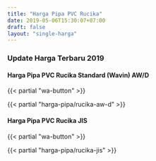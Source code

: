 ```yaml
---
title: "Harga Pipa PVC Rucika"
date: 2019-05-06T15:30:07+07:00
draft: false
layout: "single-harga"
---
```

### Update Harga Terbaru 2019

#### Harga Pipa PVC Rucika Standard (Wavin) AW/D

{{< partial "wa-button" >}}

{{< partial "harga-pipa/rucika-aw-d" >}}

#### Harga Pipa PVC Rucika JIS

{{< partial "wa-button" >}}

{{< partial "harga-pipa/rucika-jis" >}}